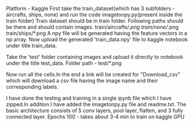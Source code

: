 Platform - Kaggle
First take the train_dataset(which has 3 subfolders - aircrafts, ships, none) and run the code imagetonpy.py(present inside the train folder)
Train dataset should be in train folder.
Following paths should be there and should contain images.
train/aircrafts/*.png
train/none/*.png
train/ships/*.png
A npy file will be generated having the feature vectors in a np array.
Now upload the generated 'train_data.npy' file to kaggle notebook under title train_data.

Take the 'test' folder containing images and upload it directly to notebook under the title test_data.
Folder path - test/*.png

Now run all the cells.In the end a link will be created for "Download_csv" which will download a csv file having the image name and their corresponding labels.

I have done the testing and training in a single ipynb file which I have zipped.In addition I have added the imagetonpy.py file and readme.txt.
The basic architecture consists of 5 conv layers, pool layer, flatten, and  3 fully connected layer. Epochs 100 - takes about 3-4 min to train on kaggle GPU


